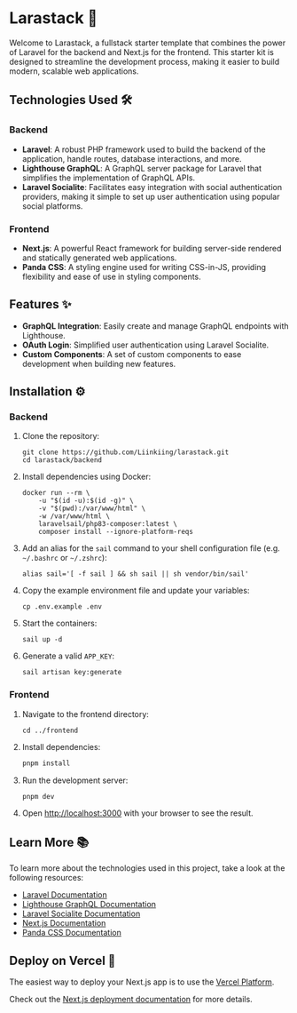 # Larastack 🚀

Welcome to Larastack, a fullstack starter template that combines the power of Laravel for the backend and Next.js for the frontend. This starter kit is designed to streamline the development process, making it easier to build modern, scalable web applications.

## Technologies Used 🛠️

### Backend
- **Laravel**: A robust PHP framework used to build the backend of the application, handle routes, database interactions, and more.
- **Lighthouse GraphQL**: A GraphQL server package for Laravel that simplifies the implementation of GraphQL APIs.
- **Laravel Socialite**: Facilitates easy integration with social authentication providers, making it simple to set up user authentication using popular social platforms.

### Frontend
- **Next.js**: A powerful React framework for building server-side rendered and statically generated web applications.
- **Panda CSS**: A styling engine used for writing CSS-in-JS, providing flexibility and ease of use in styling components.

## Features ✨
- **GraphQL Integration**: Easily create and manage GraphQL endpoints with Lighthouse.
- **OAuth Login**: Simplified user authentication using Laravel Socialite.
- **Custom Components**: A set of custom components to ease development when building new features.

## Installation ⚙️

### Backend

1. Clone the repository:
    ```shell
    git clone https://github.com/Liinkiing/larastack.git
    cd larastack/backend
    ```

2. Install dependencies using Docker:
    ```shell
    docker run --rm \
        -u "$(id -u):$(id -g)" \
        -v "$(pwd):/var/www/html" \
        -w /var/www/html \
        laravelsail/php83-composer:latest \
        composer install --ignore-platform-reqs
    ```

3. Add an alias for the `sail` command to your shell configuration file (e.g. `~/.bashrc` or `~/.zshrc`):
    ```shell
    alias sail='[ -f sail ] && sh sail || sh vendor/bin/sail'
    ```

4. Copy the example environment file and update your variables:
    ```shell
    cp .env.example .env
    ```

5. Start the containers:
    ```shell
    sail up -d
    ```

6. Generate a valid `APP_KEY`:
    ```shell
    sail artisan key:generate
    ```

### Frontend

1. Navigate to the frontend directory:
    ```shell
    cd ../frontend
    ```

2. Install dependencies:
    ```bash
    pnpm install
    ```

3. Run the development server:
    ```bash
    pnpm dev
    ```

4. Open [http://localhost:3000](http://localhost:3000) with your browser to see the result.

## Learn More 📚

To learn more about the technologies used in this project, take a look at the following resources:
- [Laravel Documentation](https://laravel.com/docs)
- [Lighthouse GraphQL Documentation](https://lighthouse-php.com)
- [Laravel Socialite Documentation](https://laravel.com/docs/socialite)
- [Next.js Documentation](https://nextjs.org/docs)
- [Panda CSS Documentation](https://panda-css.com)

## Deploy on Vercel 🚀

The easiest way to deploy your Next.js app is to use the [Vercel Platform](https://vercel.com/new?utm_medium=default-template&filter=next.js&utm_source=create-next-app&utm_campaign=create-next-app).

Check out the [Next.js deployment documentation](https://nextjs.org/docs/app/building-your-application/deploying) for more details.